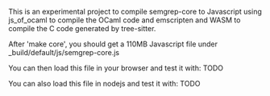 This is an experimental project to compile semgrep-core to Javascript
using js_of_ocaml to compile the OCaml code and emscripten and WASM to
compile the C code generated by tree-sitter.

After 'make core', you should get a 110MB Javascript file under
\_build/default/js/semgrep-core.js

You can then load this file in your browser and test it with:
TODO

You can also load this file in nodejs and test it with:
TODO
